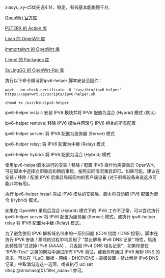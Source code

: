 xiaoyu_xy-c5优先选4.14，稳定，有线基本能跑慢千兆.
 
[OpenWrt 官方库](https://github.com/openwrt/openwrt)

[P3TERX 的 Action 库](https://github.com/P3TERX/Actions-OpenWrt)

[Lean 的 OpenWrt 库](https://github.com/coolsnowwolf/lede)

[immortalwrt 的 OpenWrt 库](https://github.com/immortalwrt/immortalwrt)

[Lienol 的 Packages 库](https://github.com/Lienol/openwrt-packages)

[SuLingGG 的 OpenWrt-Rpi 库](https://github.com/SuLingGG/OpenWrt-Rpi)


执行以下命令即可将ipv6-helper 脚本安装至固件：

`wget --no-check-certificate -O "/usr/bin/ipv6-helper" https://openwrt.cc/scripts/ipv6-helper.sh`

`chmod +x /usr/bin/ipv6-helper`


ipv6-helper install: 安装 IPV6 模块并将 IPV6 配置为混合 (Hybrid) 模式 (默认)

ipv6-helper remove: 移除 IPV6 模块并回滚与 IPV6 相关的所有配置

ipv6-helper server: 将 IPV6 配置为服务器 (Server) 模式

ipv6-helper relay: 将 IPV6 配置为中继 (Relay) 模式

ipv6-helper hybrid: 将 IPV6 配置为混合 (Hybrid) 模式

 
使用ipv6-helper脚本进行的安装 / 移除 / 配置 IPV6 操作均需要重启 OpenWrt，可在脚本中选择立即重启和稍后重启，按照实际情况重启即可。如果可能，建议在安装 / 移除 / 配置 IPV6 后重启局域网内的客户端设备 (对于群晖设备来说这点可能非常有用)。

执行 ipv6-helper install 完成 IPV6 模块的安装后，脚本将自动把 IPV6 配置为混合 (Hybrid) 模式。

如果在 OpenWrt 重启后混合 (Hybrid) 模式下的 IPV6 工作不正常，可以尝试执行 ipv6-helper server 将 IPV6 配置为服务器 (Server) 模式。或执行 ipv6-helper relay 将 IPV6 配置为中继 (Relay) 模式。

为了避免使用 IPV6 解析域名带来的一系列问题 (CDN 绕路 / DNS 抢答)，脚本在执行 IPV6 安装 / 移除的过程中均启用了 “禁止解析 IPv6 DNS 记录” 特性，启用此特性将“过滤掉 IPv6 (AAAA) ，只返回 IPv4 DNS 域名记录”，如果你想在 “IPV6-Test” 之类的网站中通过所有 IPV6 测试，或者你有通过 IPV6 解析 DNS 的需求，可以在「LuCI 面板 - 网络 - DHCP/DNS - 高级设置 - 禁止解析 IPv6 DNS 记录」中取消勾选这一选项。或者执行 uci set dhcp.@dnsmasq[0].filter_aaaa=1 亦可。
